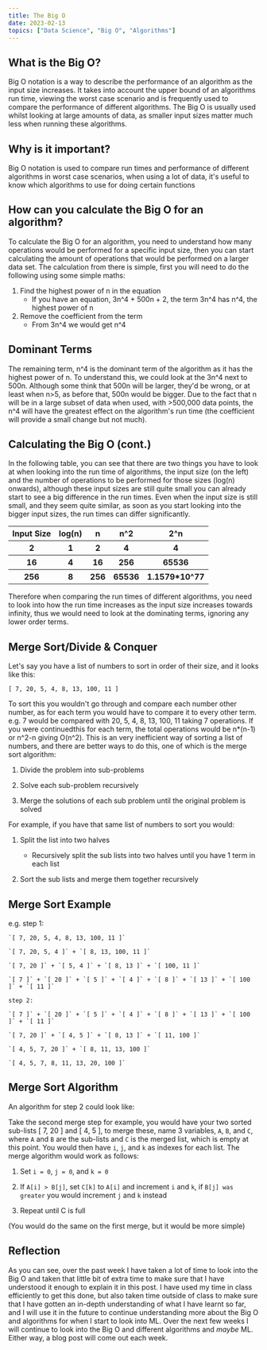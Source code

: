 ```yaml
---
title: The Big O
date: 2023-02-13
topics: ["Data Science", "Big O", "Algorithms"]
---
```


## What is the Big O?
Big O notation is a way to describe the performance of an algorithm as the input size increases. It takes into account the upper bound of an algorithms run time, viewing the worst case scenario and is frequently used to compare the performance of different algorithms. The Big O is usually used whilst looking at large amounts of data, as smaller input sizes matter much less when running these algorithms.

## Why is it important?
Big O notation is used to compare run times and performance of different algorithms in worst case scenarios, when using a lot of data, it's useful to know which algorithms to use for doing certain functions

## How can you calculate the Big O for an algorithm?
To calculate the Big O for an algorithm, you need to understand how many operations would be performed for a specific input size, then you can start calculating the amount of operations that would be performed on a larger data set. The calculation from there is simple, first you will need to do the following using some simple maths:

1. Find the highest power of n in the equation
    - If you have an equation, 3n^4 + 500n + 2, the term 3n^4 has n^4, the highest power of n
2. Remove the coefficient from the term
    - From 3n^4 we would get n^4

## Dominant Terms
The remaining term, n^4 is the dominant term of the algorithm as it has the highest power of n. To understand this, we could look at the 3n^4 next to 500n. Although some think that 500n will be larger, they'd be wrong, or at least when n>5, as before that, 500n would be bigger. Due to the fact that n will be in a large subset of data when used, with >500,000 data points, the n^4 will have the greatest effect on the algorithm's run time (the coefficient will provide a small change but not much).

## Calculating the Big O (cont.)
In the following table, you can see that there are two things you have to look at when looking into the run time of algorithms, the input size (on the left) and the number of operations to be performed for those sizes (log(n) onwards), although these input sizes are still quite small you can already start to see a big difference in the run times. Even when the input size is still small, and they seem quite similar, as soon as you start looking into the bigger input sizes, the run times can differ significantly.

<table>
<tr>
<th>Input Size</th>
<th>log(n)</th>
<th>n</th>
<th>n^2</th>
<th>2^n</th>
</tr>
<tr>
<th>2</th>
<th>1</th>
<th>2</th>
<th>4</th>
<th>4</th>
</tr>
<tr>
<th>16</th>
<th>4</th>
<th>16</th>
<th>256</th>
<th>65536</th>
</tr>
<tr>
<th>256</th>
<th>8</th>
<th>256</th>
<th>65536</th>
<th>1.1579*10^77</th>
</tr>
</table>

Therefore when comparing the run times of different algorithms, you need to look into how the run time increases as the input size increases towards infinity, thus we would need to look at the dominating terms, ignoring any lower order terms.

## Merge Sort/Divide & Conquer
Let's say you have a list of numbers to sort in order of their size, and it looks like this:

`[ 7, 20, 5, 4, 8, 13, 100, 11 ]`

To sort this you wouldn't go through and compare each number other number, as for each term you would have to compare it to every other term. e.g. 7 would be compared with 20, 5, 4, 8, 13, 100, 11 taking 7 operations. If you were continuedthis for each term, the total operations would be n*(n-1) or n^2-n giving O(n^2). This is an very inefficient way of sorting a list of numbers, and there are better ways to do this, one of which is the merge sort algorithm:

1. Divide the problem into sub-problems

2. Solve each sub-problem recursively

3. Merge the solutions of each sub problem until the original problem is solved

For example, if you have that same list of numbers to sort you would:

1. Split the list into two halves
    - Recursively split the sub lists into two halves until you have 1 term in each list

2. Sort the sub lists and merge them together recursively

## Merge Sort Example

e.g.
    step 1:

    `[ 7, 20, 5, 4, 8, 13, 100, 11 ]`

    `[ 7, 20, 5, 4 ]` + `[ 8, 13, 100, 11 ]`
    
    `[ 7, 20 ]` + `[ 5, 4 ]` + `[ 8, 13 ]` + `[ 100, 11 ]`
    
    `[ 7 ]` + `[ 20 ]` + `[ 5 ]` + `[ 4 ]` + `[ 8 ]` + `[ 13 ]` + `[ 100 ]` + `[ 11 ]`

    step 2:

    `[ 7 ]` + `[ 20 ]` + `[ 5 ]` + `[ 4 ]` + `[ 8 ]` + `[ 13 ]` + `[ 100 ]` + `[ 11 ]`

    `[ 7, 20 ]` + `[ 4, 5 ]` + `[ 8, 13 ]` + `[ 11, 100 ]`

    `[ 4, 5, 7, 20 ]` + `[ 8, 11, 13, 100 ]`

    `[ 4, 5, 7, 8, 11, 13, 20, 100 ]`


## Merge Sort Algorithm
An algorithm for step 2 could look like:

Take the second merge step for example, you would have your two sorted sub-lists [ 7, 20 ] and [ 4, 5 ], to merge these, name 3 variables, `A`, `B`, and `C`, where `A` and `B` are the sub-lists and `C` is the merged list, which is empty at this point. You would then have `i`, `j`, and `k` as indexes for each list. The merge algorithm would work as follows:

1. Set `i = 0`, `j = 0`, and `k = 0`

2. If `A[i] > B[j]`, set `C[k]` to `A[i]` and increment `i` and `k`, if `B[j] was greater` you would increment `j` and `k` instead

3. Repeat until C is full

(You would do the same on the first merge, but it would be more simple)

## Reflection
As you can see, over the past week I have taken a lot of time to look into the Big O and taken that little bit of extra time to make sure that I have understood it enough to explain it in this post. I have used my time in class efficiently to get this done, but also taken time outside of class to make sure that I have gotten an in-depth understanding of what I have learnt so far, and I will use it in the future to continue understanding more about the Big O and algorithms for when I start to look into ML. Over the next few weeks I will continue to look into the Big O and different algorithms and *maybe* ML. Either way, a blog post will come out each week.